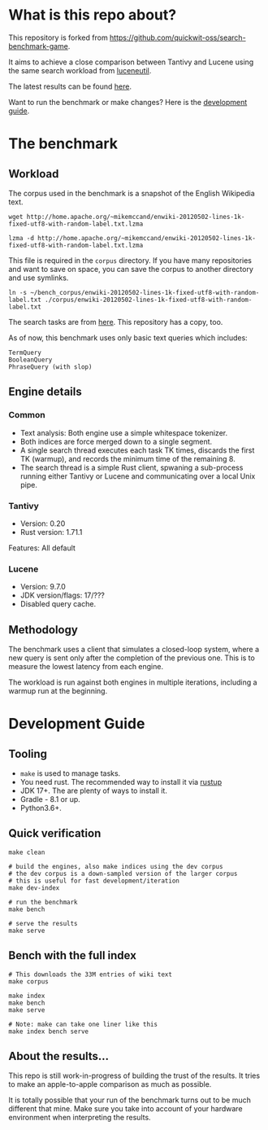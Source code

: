 
# What is this repo about?
This repository is forked from https://github.com/quickwit-oss/search-benchmark-game.

It aims to achieve a close comparison between Tantivy and Lucene using the same search workload from [luceneutil](https://github.com/mikemccand/luceneutil).

The latest results can be found [here](https://tony-x.github.io/search-benchmark-game/).

Want to run the benchmark or make changes? Here is the [development guide](#development-guide).

# The benchmark
## Workload
The corpus used in the benchmark is a snapshot of the English Wikipedia text.

```
wget http://home.apache.org/~mikemccand/enwiki-20120502-lines-1k-fixed-utf8-with-random-label.txt.lzma
```
```
lzma -d http://home.apache.org/~mikemccand/enwiki-20120502-lines-1k-fixed-utf8-with-random-label.txt.lzma
```
This file is required in the `corpus` directory. If you have many repositories and want to save on space, you can save the corpus to another directory and use symlinks.
```
ln -s ~/bench_corpus/enwiki-20120502-lines-1k-fixed-utf8-with-random-label.txt ./corpus/enwiki-20120502-lines-1k-fixed-utf8-with-random-label.txt
```

The search tasks are from [here](https://github.com/mikemccand/luceneutil/blob/master/tasks/wikimedium.1M.nostopwords.tasks). This repository has a copy, too.

As of now, this benchmark uses only basic text queries which includes:
```
TermQuery
BooleanQuery
PhraseQuery (with slop)
```

## Engine details
### Common
* Text analysis: Both engine use a simple whitespace tokenizer.
* Both indices are force merged down to a single segment.
* A single search thread executes each task TK times, discards the first TK (warmup), and records the minimum time of the remaining 8.
* The search thread is a simple Rust client, spwaning a sub-process running either Tantivy or Lucene and communicating over a local Unix pipe.

### Tantivy
* Version: 0.20
* Rust version: 1.71.1

Features: All default

### Lucene
* Version: 9.7.0
* JDK version/flags: 17/???
* Disabled query cache.


## Methodology
The benchmark uses a client that simulates a closed-loop system, where a new query is sent only after the completion of the previous one. This is to measure the lowest latency from each engine.

The workload is run against both engines in multiple iterations, including a warmup run at the beginning.

# Development Guide
## Tooling
* `make` is used to manage tasks.
* You need rust. The recommended way to install it via [rustup](https://www.rust-lang.org/tools/install)
* JDK 17+. The are plenty of ways to install it.
* Gradle - 8.1 or up.
* Python3.6+.

## Quick verification
```
make clean

# build the engines, also make indices using the dev corpus
# the dev corpus is a down-sampled version of the larger corpus
# this is useful for fast development/iteration
make dev-index

# run the benchmark
make bench

# serve the results
make serve
```

## Bench with the full index
```
# This downloads the 33M entries of wiki text
make corpus

make index
make bench
make serve

# Note: make can take one liner like this
make index bench serve
```

## About the results...
This repo is still work-in-progress of building the trust of the results. It tries to make an apple-to-apple comparison as much as possible.

It is totally possible that your run of the benchmark turns out to be much different that mine. Make sure you take into account of your hardware environment when interpreting the results.
